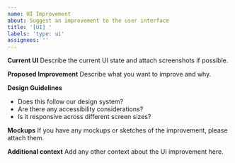 ```yaml
---
name: UI Improvement
about: Suggest an improvement to the user interface
title: '[UI] '
labels: 'type: ui'
assignees: ''
---
```


**Current UI**
Describe the current UI state and attach screenshots if possible.

**Proposed Improvement**
Describe what you want to improve and why.

**Design Guidelines**
- Does this follow our design system?
- Are there any accessibility considerations?
- Is it responsive across different screen sizes?

**Mockups**
If you have any mockups or sketches of the improvement, please attach them.

**Additional context**
Add any other context about the UI improvement here.
